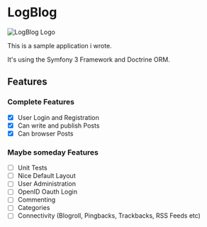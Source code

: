 # LogBlog

![LogBlog Logo](src/LogBlogBundle/Resource/images/log_blog_logo.png?raw=true)

This is a sample application i wrote.

It's using the Symfony 3 Framework and Doctrine ORM.

## Features

### Complete Features

- [x] User Login and Registration
- [x] Can write and publish Posts
- [x] Can browser Posts

### Maybe someday Features

- [ ] Unit Tests
- [ ] Nice Default Layout 
- [ ] User Administration
- [ ] OpenID Oauth Login
- [ ] Commenting
- [ ] Categories
- [ ] Connectivity (Blogroll, Pingbacks, Trackbacks, RSS Feeds etc)